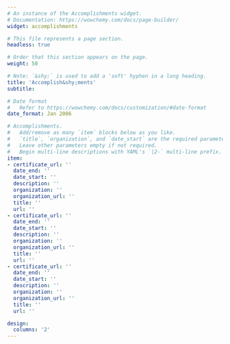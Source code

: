 ```yaml
---
# An instance of the Accomplishments widget.
# Documentation: https://wowchemy.com/docs/page-builder/
widget: accomplishments

# This file represents a page section.
headless: true

# Order that this section appears on the page.
weight: 50

# Note: `&shy;` is used to add a 'soft' hyphen in a long heading.
title: 'Accomplish&shy;ments'
subtitle:

# Date format
#   Refer to https://wowchemy.com/docs/customization/#date-format
date_format: Jan 2006

# Accomplishments.
#   Add/remove as many `item` blocks below as you like.
#   `title`, `organization`, and `date_start` are the required parameters.
#   Leave other parameters empty if not required.
#   Begin multi-line descriptions with YAML's `|2-` multi-line prefix.
item:
- certificate_url: ''
  date_end: ''
  date_start: ''
  description: ''
  organization: ''
  organization_url: ''
  title: ''
  url: ''
- certificate_url: ''
  date_end: ''
  date_start: ''
  description: ''
  organization: ''
  organization_url: ''
  title: ''
  url: ''
- certificate_url: ''
  date_end: ''
  date_start: ''
  description: ''
  organization: ''
  organization_url: ''
  title: ''
  url: ''

design:
  columns: '2' 
---
```

